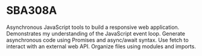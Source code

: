 # SBA308A
Asynchronous JavaScript tools to build a responsive web application.
Demonstrates my understanding of the JavaScript event loop.
Generate asynchronous code using Promises and async/await syntax.
Use fetch to interact with an external web API.
Organize files using modules and imports.